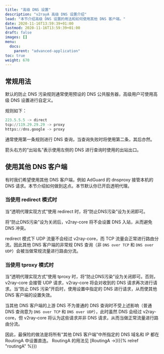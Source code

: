 ```yaml
---
title: "高级 DNS 设置"
description: "v2rayA 高级 DNS 设置介绍"
lead: "本节介绍高级 DNS 设置的用法和如何使用其他 DNS 客户端。"
date: 2020-11-16T13:59:39+01:00
lastmod: 2020-11-16T13:59:39+01:00
draft: false
images: []
menu:
  docs:
    parent: "advanced-application"
toc: true
weight: 670
---
```


## 常规用法

默认的防止 DNS 污染规则通常使用预设的 DNS 公共服务器，高级用户可使用高级 DNS 设置进行自定义。

规则如下：

```python
223.5.5.5 -> direct
tcp://119.29.29.29 -> proxy
https://dns.google -> proxy
```

通常使用第一条规则进行 DNS 查询，当查询失败时将使用第二条，其后亦然。

箭头右方的“出站名”表示使用左侧的 DNS 进行查询时使用的出站出口。

## 使用其他 DNS 客户端

有时我们希望使用其他 DNS 客户端，例如 AdGuard 的 dnsproxy 接管本机的 DNS 请求。本节介绍如何做到这点。本节默认你已开启透明代理。

### 当使用 redirect 模式时

当“透明代理实现方式”使用 redirect 时，将“防止DNS污染”设为关闭即可。

将“防止DNS污染”设为关闭后，v2ray-core 将不会设置 DNS 入站，从而避免 DNS 冲突。

redirect 模式下 UDP 流量不会经过 v2ray-core，而 TCP 流量会正常进行路由分流。因此其他 DNS 客户端的非常规 DNS 查询（非 `DNS over TCP` 和 `DNS over UDP`）会被当做常规流量进行路由分流。

### 当使用 tproxy 模式时

当“透明代理实现方式”使用 tproxy 时，将“防止DNS污染”设为关闭即可。否则，v2ray-core 会接管 UDP 请求，v2ray-core 将会对收到的 DNS 请求再次进行请求。当“防止 DNS 污染”开启时，使用设置中指定的 DNS 进行请求，从而使其他 DNS 客户端的设置失效。

当其他 DNS 客户端的上游 DNS 不为普通的 DNS 查询时不受上述影响（普通 DNS 查询意为 `DNS over TCP` 和 `DNS over UDP`），此时虽然 DNS 会经过 v2ray-core，但 v2ray-core 将认为这些请求并非 DNS 请求，从而当做正常流量进行路由分流。

因此，最保险的做法是将所有“其他 DNS 客户端”中所指定的 DNS 域名和 IP 都在 RoutingA 中设置直连。 RoutingA 的用法见 [RoutingA →]({{% relref "routingA" %}})
